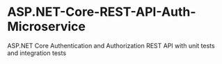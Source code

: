 # ASP.NET-Core-REST-API-Auth-Microservice
ASP.NET Core Authentication and Authorization REST API with unit tests and integration tests
